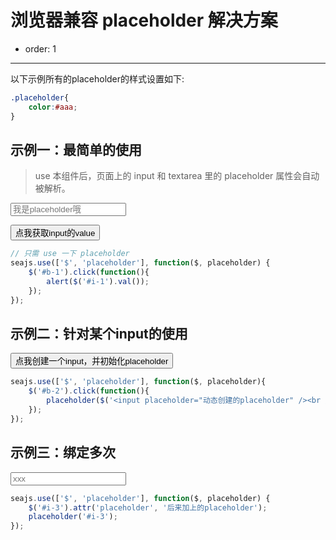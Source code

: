# 浏览器兼容 placeholder 解决方案

- order: 1

---

以下示例所有的placeholder的样式设置如下: 

````css
.placeholder{
    color:#aaa;
}
````


## 示例一：最简单的使用

> use 本组件后，页面上的 input 和 textarea 里的 placeholder 属性会自动被解析。

<input id="i-1" placeholder="我是placeholder哦">

<button id="b-1">点我获取input的value</button>

````js
// 只需 use 一下 placeholder
seajs.use(['$', 'placeholder'], function($, placeholder) {
    $('#b-1').click(function(){
        alert($('#i-1').val());
    });
});
````

## 示例二：针对某个input的使用

<div id="container"></div>

<button id="b-2">点我创建一个input，并初始化placeholder</button>

````js
seajs.use(['$', 'placeholder'], function($, placeholder){
    $('#b-2').click(function(){
        placeholder($('<input placeholder="动态创建的placeholder" /><br />').appendTo($('#container')));
    });
});
````

## 示例三：绑定多次

<input id="i-3" placeholder="xxx">

````js
seajs.use(['$', 'placeholder'], function($, placeholder) {
    $('#i-3').attr('placeholder', '后来加上的placeholder');
    placeholder('#i-3');
});
````

